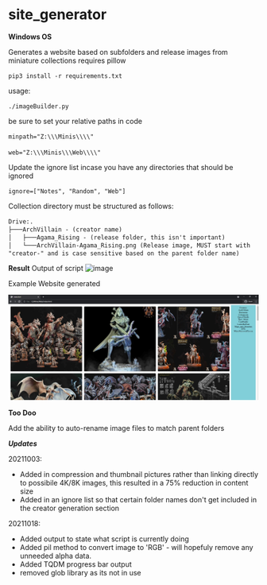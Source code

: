 # site_generator
**Windows OS**

Generates a website based on subfolders and release images from miniature collections
requires pillow
```
pip3 install -r requirements.txt
```

usage: 
```
./imageBuilder.py
```
be sure to set your relative paths in code
```
minpath="Z:\\\Minis\\\\"

web="Z:\\\Minis\\\Web\\\\"
```
Update the ignore list incase you have any directories that should be ignored 
```
ignore=["Notes", "Random", "Web"]
```
Collection directory must be structured as follows: 

```
Drive:.
├───ArchVillain - (creator name)
│   ├───Agama_Rising - (release folder, this isn't important)
│   └───ArchVillain-Agama_Rising.png (Release image, MUST start with "creator-" and is case sensitive based on the parent folder name)
```

**Result**
Output of script 
![image](https://user-images.githubusercontent.com/8010159/137825303-5d9a7575-ca80-4c09-868d-39e031ca96b2.png)

Example Website generated

![example](https://github.com/d0t1q/site_generator/blob/main/example.jpg?raw=truee)


**Too Doo**

Add the ability to auto-rename image files to match parent folders 

***Updates***

20211003:
* Added in compression and thumbnail pictures rather than linking directly to possibile 4K/8K images, this resulted in a 75% reduction in content size
* Added in an ignore list so that certain folder names don't get included in the creator generation section 

20211018:
* Added output to state what script is currently doing 
* Added pil method to convert image to 'RGB' - will hopefuly remove any unneeded alpha data. 
* Added TQDM progress bar output
* removed glob library as its not in use
